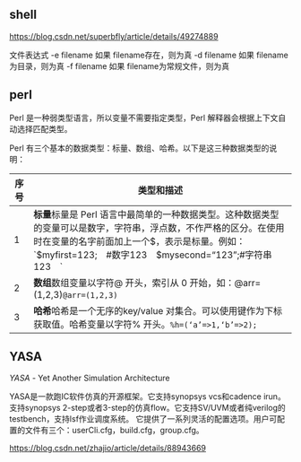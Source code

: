 shell
-----

https://blog.csdn.net/superbfly/article/details/49274889

文件表达式
-e filename 如果 filename存在，则为真
-d filename 如果 filename为目录，则为真 
-f filename 如果 filename为常规文件，则为真

perl
----

Perl 是一种弱类型语言，所以变量不需要指定类型，Perl 解释器会根据上下文自动选择匹配类型。

Perl 有三个基本的数据类型：标量、数组、哈希。以下是这三种数据类型的说明：

| **序号** | **类型和描述**                                               |
| -------- | ------------------------------------------------------------ |
| 1        | **标量**标量是 Perl 语言中最简单的一种数据类型。这种数据类型的变量可以是数字，字符串，浮点数，不作严格的区分。在使用时在变量的名字前面加上一个$，表示是标量。例如：`$myfirst=123;　#数字123　$mysecond=“123”;#字符串123　` |
| 2        | **数组**数组变量以字符@ 开头，索引从 0 开始，如：@arr=(1,2,3)`@arr=(1,2,3)` |
| 3        | **哈希**哈希是一个无序的key/value 对集合。可以使用键作为下标获取值。哈希变量以字符% 开头。`%h=(‘a’=>1,‘b’=>2);` |

YASA
----

*YASA* - Yet Another Simulation Architecture

YASA是一款跑IC软件仿真的开源框架。它支持synopsys vcs和cadence irun。支持synopsys 2-step或者3-step的仿真flow。它支持SV/UVM或者纯verilog的testbench，支持lsf作业调度系统。
它提供了一系列灵活的配置选项。用户可配置的文件有三个：userCli.cfg，build.cfg，group.cfg。

https://blog.csdn.net/zhajio/article/details/88943669
